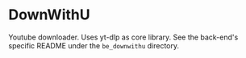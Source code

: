 # DownWithU
Youtube downloader. Uses yt-dlp as core library.
See the back-end's specific README under the `be_downwithu` directory.

